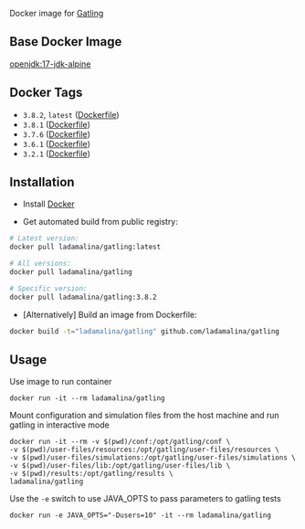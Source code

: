 Docker image for [Gatling](https://gatling.io/)

## Base Docker Image

[openjdk:17-jdk-alpine](https://hub.docker.com/_/openjdk)

## Docker Tags

* `3.8.2`, `latest` ([Dockerfile](https://github.com/ladamalina/gatling/blob/master/3.8.2/Dockerfile))
* `3.8.1` ([Dockerfile](https://github.com/ladamalina/gatling/blob/master/3.8.1/Dockerfile))
* `3.7.6` ([Dockerfile](https://github.com/ladamalina/gatling/blob/master/3.7.6/Dockerfile))
* `3.6.1` ([Dockerfile](https://github.com/ladamalina/gatling/blob/master/3.6.1/Dockerfile))
* `3.2.1` ([Dockerfile](https://github.com/ladamalina/gatling/blob/master/3.2.1/Dockerfile))

## Installation

* Install [Docker](https://www.docker.com/)

* Get automated build from public registry:

```bash
# Latest version:
docker pull ladamalina/gatling:latest

# All versions:
docker pull ladamalina/gatling

# Specific version:
docker pull ladamalina/gatling:3.8.2
```

* [Alternatively] Build an image from Dockerfile:

```bash
docker build -t="ladamalina/gatling" github.com/ladamalina/gatling
````

## Usage

Use image to run container

```
docker run -it --rm ladamalina/gatling
```

Mount configuration and simulation files from the host machine and run gatling in interactive mode

```
docker run -it --rm -v $(pwd)/conf:/opt/gatling/conf \
-v $(pwd)/user-files/resources:/opt/gatling/user-files/resources \
-v $(pwd)/user-files/simulations:/opt/gatling/user-files/simulations \
-v $(pwd)/user-files/lib:/opt/gatling/user-files/lib \
-v $(pwd)/results:/opt/gatling/results \
ladamalina/gatling
```

Use the `-e` switch to use JAVA_OPTS to pass parameters to gatling tests

```
docker run -e JAVA_OPTS="-Dusers=10" -it --rm ladamalina/gatling
```
